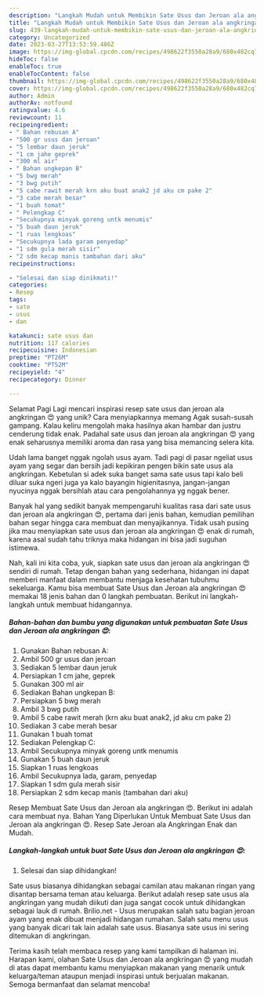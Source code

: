 ```yaml
---
description: "Langkah Mudah untuk Membikin Sate Usus dan Jeroan ala angkringan 😍 yang Enak, Lezat"
title: "Langkah Mudah untuk Membikin Sate Usus dan Jeroan ala angkringan 😍 yang Enak, Lezat"
slug: 439-langkah-mudah-untuk-membikin-sate-usus-dan-jeroan-ala-angkringan-yang-enak-lezat
category: Uncategorized
date: 2023-03-27T13:53:59.486Z
image: https://img-global.cpcdn.com/recipes/498622f3550a28a9/680x482cq70/sate-usus-dan-jeroan-ala-angkringan-foto-resep-utama.jpg
hideToc: false
enableToc: true
enableTocContent: false
thumbnail: https://img-global.cpcdn.com/recipes/498622f3550a28a9/680x482cq70/sate-usus-dan-jeroan-ala-angkringan-foto-resep-utama.jpg
cover: https://img-global.cpcdn.com/recipes/498622f3550a28a9/680x482cq70/sate-usus-dan-jeroan-ala-angkringan-foto-resep-utama.jpg
author: Admin
authorAv: notfound
ratingvalue: 4.6
reviewcount: 11
recipeingredient:
- " Bahan rebusan A"
- "500 gr usus dan jeroan"
- "5 lembar daun jeruk"
- "1 cm jahe geprek"
- "300 ml air"
- " Bahan ungkepan B"
- "5 bwg merah"
- "3 bwg putih"
- "5 cabe rawit merah krn aku buat anak2 jd aku cm pake 2"
- "3 cabe merah besar"
- "1 buah tomat"
- " Pelengkap C"
- "Secukupnya minyak goreng untk menumis"
- "5 buah daun jeruk"
- "1 ruas lengkoas"
- "Secukupnya lada garam penyedap"
- "1 sdm gula merah sisir"
- "2 sdm kecap manis tambahan dari aku"
recipeinstructions:

- "Selesai dan siap dinikmati!"
categories:
- Resep
tags:
- sate
- usus
- dan

katakunci: sate usus dan 
nutrition: 117 calories
recipecuisine: Indonesian
preptime: "PT26M"
cooktime: "PT52M"
recipeyield: "4"
recipecategory: Dinner

---
```



Selamat Pagi Lagi mencari inspirasi resep sate usus dan jeroan ala angkringan 😍 yang unik? Cara menyiapkannya memang Agak susah-susah gampang. Kalau keliru mengolah maka hasilnya akan hambar dan justru cenderung tidak enak. Padahal sate usus dan jeroan ala angkringan 😍 yang enak seharusnya memiliki aroma dan rasa yang bisa memancing selera kita.


Udah lama banget nggak ngolah usus ayam. Tadi pagi di pasar ngeliat usus ayam yang segar dan bersih jadi kepikiran pengen bikin sate usus ala angkringan. Kebetulan si adek suka banget sama sate usus tapi kalo beli diluar suka ngeri juga ya kalo bayangin higienitasnya, jangan-jangan nyucinya nggak bersihlah atau cara pengolahannya yg nggak bener.

Banyak hal yang sedikit banyak mempengaruhi kualitas rasa dari sate usus dan jeroan ala angkringan 😍, pertama dari jenis bahan, kemudian pemilihan bahan segar hingga cara membuat dan menyajikannya. Tidak usah pusing jika mau menyiapkan sate usus dan jeroan ala angkringan 😍 enak di rumah, karena asal sudah tahu triknya maka hidangan ini bisa jadi suguhan istimewa.


Nah, kali ini kita coba, yuk, siapkan sate usus dan jeroan ala angkringan 😍 sendiri di rumah. Tetap dengan bahan yang sederhana, hidangan ini dapat memberi manfaat dalam membantu menjaga kesehatan tubuhmu sekeluarga. Kamu bisa membuat Sate Usus dan Jeroan ala angkringan 😍 memakai 18 jenis bahan dan 0 langkah pembuatan. Berikut ini langkah-langkah untuk membuat hidangannya.

<!--inarticleads1-->

##### Bahan-bahan dan bumbu yang digunakan untuk pembuatan Sate Usus dan Jeroan ala angkringan 😍:

1. Gunakan  Bahan rebusan A:
1. Ambil 500 gr usus dan jeroan
1. Sediakan 5 lembar daun jeruk
1. Persiapkan 1 cm jahe, geprek
1. Gunakan 300 ml air
1. Sediakan  Bahan ungkepan B:
1. Persiapkan 5 bwg merah
1. Ambil 3 bwg putih
1. Ambil 5 cabe rawit merah (krn aku buat anak2, jd aku cm pake 2)
1. Sediakan 3 cabe merah besar
1. Gunakan 1 buah tomat
1. Sediakan  Pelengkap C:
1. Ambil Secukupnya minyak goreng untk menumis
1. Gunakan 5 buah daun jeruk
1. Siapkan 1 ruas lengkoas
1. Ambil Secukupnya lada, garam, penyedap
1. Siapkan 1 sdm gula merah sisir
1. Persiapkan 2 sdm kecap manis (tambahan dari aku)


Resep Membuat Sate Usus dan Jeroan ala angkringan 😍. Berikut ini adalah cara membuat nya. Bahan Yang Diperlukan Untuk Membuat Sate Usus dan Jeroan ala angkringan 😍. Resep Sate Jeroan ala Angkringan Enak dan Mudah. 

<!--inarticleads2-->

##### Langkah-langkah untuk buat Sate Usus dan Jeroan ala angkringan 😍:


1. Selesai dan siap dihidangkan!

Sate usus biasanya dihidangkan sebagai camilan atau makanan ringan yang disantap bersama teman atau keluarga. Berikut adalah resep sate usus ala angkringan yang mudah diikuti dan juga sangat cocok untuk dihidangkan sebagai lauk di rumah. Brilio.net - Usus merupakan salah satu bagian jeroan ayam yang enak dibuat menjadi hidangan rumahan. Salah satu menu usus yang banyak dicari tak lain adalah sate usus. Biasanya sate usus ini sering ditemukan di angkringan. 

Terima kasih telah membaca resep yang kami tampilkan di halaman ini. Harapan kami, olahan Sate Usus dan Jeroan ala angkringan 😍 yang mudah di atas dapat membantu kamu menyiapkan makanan yang menarik untuk keluarga/teman ataupun menjadi inspirasi untuk berjualan makanan. Semoga bermanfaat dan selamat mencoba!
